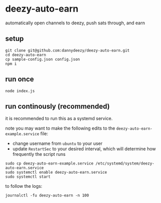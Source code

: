 # deezy-auto-earn
automatically open channels to deezy, push sats through, and earn

## setup
```
git clone git@github.com:dannydeezy/deezy-auto-earn.git
cd deezy-auto-earn
cp sample-config.json config.json
npm i
```

## run once
```
node index.js
```

## run continously (recommended)
it is recommended to run this as a systemd service.

note you may want to make the following edits to the `deezy-auto-earn-example.service` file:
- change username from `ubuntu` to your user
- update `RestartSec` to your desired interval, which will determine how frequently the script runs

```
sudo cp deezy-auto-earn-example.service /etc/systemd/system/deezy-auto-earn.service
sudo systemctl enable deezy-auto-earn.service
sudo systemctl start
```
to follow the logs:
```
journalctl -fu deezy-auto-earn -n 100
```
